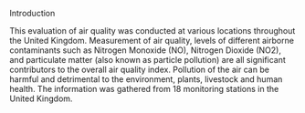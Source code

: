 Introduction

This evaluation of air quality was conducted at various locations throughout the United Kingdom. Measurement of air quality, levels of different airborne contaminants such as Nitrogen Monoxide (NO), Nitrogen Dioxide (NO2), and particulate matter (also known as particle pollution) are all significant contributors to the overall air quality index. Pollution of the air can be harmful and detrimental to the environment, plants, livestock and human health. The information was gathered from 18 monitoring stations in the United Kingdom.
